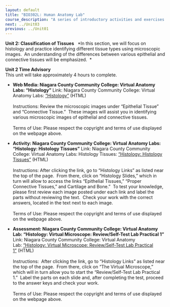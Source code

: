 ```yaml
---
layout: default
title: "BIO302L: Human Anatomy Lab"
course_description: "A series of introductory activities and exercises that explore human anatomy. Lab topics include: anatomical terms, histology, bones, muscles, eye and ear anatomy, respiratory system anatomy, and various dissections including the brain, heart, urinary system, reproductive system, and digestive system."
next: ../Unit03
previous: ../Unit01
---
```

**Unit 2: Classification of Tissues** <span id="2"></span> 
*In this section, we will focus on histology and practice identifying
different tissue types using microscopic images.  An understanding of
the differences between various epithelial and connective tissues will
be emphasized.  *

**Unit 2 Time Advisory**  
This unit will take approximately 4 hours to complete.

-   **Web Media: Niagara County Community College: Virtual Anatomy Labs:
    “Histology”**
    Link: Niagara County Community College: Virtual Anatomy Labs:
    [“Histology”](http://www.niagaracc.suny.edu/academics/shm/val/histology.html)
    (HTML)  
        
     Instructions: Review the microscopic images under “Epithelial
    Tissue” and “Connective Tissue.”  These images will assist you in
    identifying various microscopic images of epithelial and connective
    tissues.  
        
     Terms of Use: Please respect the copyright and terms of use
    displayed on the webpage above.

-   **Activity: Niagara County Community College: Virtual Anatomy Labs:
    “Histology: Histology Tissues”**
    Link: Niagara County Community College: Virtual Anatomy Labs:
    Histology Tissues: [“Histology: Histology
    Tissues”](http://www.niagaracc.suny.edu/academics/shm/val/index.html)
    (HTML)  
        
     Instructions: After clicking the link, go to “Histology Links” as
    listed near the top of the page.  From there, click on “Histology
    Slides,” which in turn will allow to access the links “Epithelial
    Tissues,” “Proper Connective Tissues,” and Cartilage and Bone.”  To
    test your knowledge, please first review each image posted under
    each link and label the parts without reviewing the text.  Check
    your work with the correct answers, located in the text next to each
    image.  
        
     Terms of Use: Please respect the copyright and terms of use
    displayed on the webpage above.

-   **Assessment: Niagara County Community College: Virtual Anatomy Lab:
    “Histology: Virtual Microscope: Review/Self-Test Lab Practical 1”**
    Link: Niagara County Community College: Virtual Anatomy
    Lab: [“Histology: Virtual Microscope: Review/Self-Test Lab Practical
    1”](http://www.niagaracc.suny.edu/academics/shm/val/index.html) (HTML)  
        
     Instructions:  After clicking the link, go to “Histology Links” as
    listed near the top of the page.  From there, click on “The Virtual
    Microscope,” which will in turn allow you to start the
    “Review/Self-Test Lab Practical 1.”  Label the parts on each slide
    and, after completing the test, proceed to the answer keys and check
    your work.  
        
     Terms of Use: Please respect the copyright and terms of use
    displayed on the webpage above.


